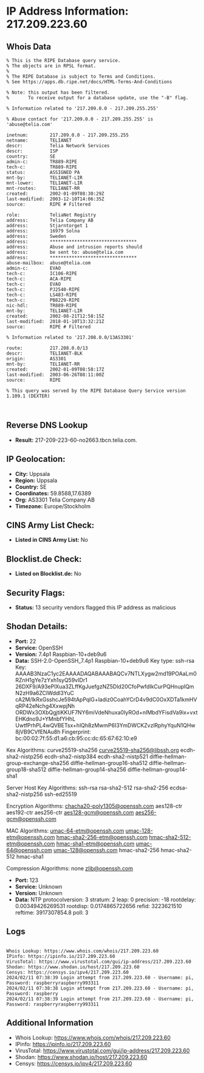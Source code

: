 # IP Address Information: 217.209.223.60

## Whois Data
```
% This is the RIPE Database query service.
% The objects are in RPSL format.
%
% The RIPE Database is subject to Terms and Conditions.
% See https://apps.db.ripe.net/docs/HTML-Terms-And-Conditions

% Note: this output has been filtered.
%       To receive output for a database update, use the "-B" flag.

% Information related to '217.209.0.0 - 217.209.255.255'

% Abuse contact for '217.209.0.0 - 217.209.255.255' is 'abuse@telia.com'

inetnum:        217.209.0.0 - 217.209.255.255
netname:        TELIANET
descr:          Telia Network Services
descr:          ISP
country:        SE
admin-c:        TR889-RIPE
tech-c:         TR889-RIPE
status:         ASSIGNED PA
mnt-by:         TELIANET-LIR
mnt-lower:      TELIANET-LIR
mnt-routes:     TELIANET-RR
created:        2002-01-09T08:30:29Z
last-modified:  2003-12-10T14:06:35Z
source:         RIPE # Filtered

role:           TeliaNet Registry
address:        Telia Company AB
address:        Stjarntorget 1
address:        16979 Solna
address:        Sweden
address:        ********************************
address:        Abuse and intrusion reports should
address:        be sent to: abuse@telia.com
address:        ********************************
abuse-mailbox:  abuse@telia.com
admin-c:        EVAO
tech-c:         IC106-RIPE
tech-c:         ACA-RIPE
tech-c:         EVAO
tech-c:         PJ2540-RIPE
tech-c:         LS483-RIPE
tech-c:         PB8229-RIPE
nic-hdl:        TR889-RIPE
mnt-by:         TELIANET-LIR
created:        2002-08-21T12:58:15Z
last-modified:  2018-01-10T13:32:21Z
source:         RIPE # Filtered

% Information related to '217.208.0.0/13AS3301'

route:          217.208.0.0/13
descr:          TELIANET-BLK
origin:         AS3301
mnt-by:         TELIANET-RR
created:        2002-01-09T08:58:17Z
last-modified:  2003-06-26T08:11:00Z
source:         RIPE

% This query was served by the RIPE Database Query Service version 1.109.1 (DEXTER)



```
## Reverse DNS Lookup
- **Result:** 217-209-223-60-no2663.tbcn.telia.com.

## IP Geolocation:
- **City:** Uppsala
- **Region:** Uppsala
- **Country:** SE
- **Coordinates:** 59.8588,17.6389
- **Org:** AS3301 Telia Company AB
- **Timezone:** Europe/Stockholm

## CINS Army List Check:
- **Listed in CINS Army List:** 
No

## Blocklist.de Check:
- **Listed on Blocklist.de:** 
No

## Security Flags:
- **Status:** 13 security vendors flagged this IP address as malicious

## Shodan Details:
- **Port:** 22
- **Service:** OpenSSH
- **Version:** 7.4p1 Raspbian-10+deb9u6
- **Data:** SSH-2.0-OpenSSH_7.4p1 Raspbian-10+deb9u6
Key type: ssh-rsa
Key: AAAAB3NzaC1yc2EAAAADAQABAAABAQCv7NTLXygw2md19POAaLm0RZnH1gYe7zYxh1syQ59vIDr1
26DXF9/A93ePlXua3ZLffKgJuefgzNZ5Dld20CfoPwfdIkCurPQHnuplQmN2zH9a6ZCIWddl3YuC
cA2M/lkRxGsshcJe594tApPqlG+ladiz0CoahYCrD4v9dC0OxXDTa1kmHVqRP42eNchg4XxwpjNh
ORDWx3OXbQgjtiKKUF7NY6miVdeNhuxa0IyROd+nIMbdYFisdVa9ix+vxtEHKdno9J+YMnbfYHhL
UwtfPrhPL4wQVBETsx+hlQh8zMwmP6I3YmDWCKZvzlRphyYquN1QHw8jVB9CVfENAu8h
Fingerprint: bc:00:02:7f:55:d1:a6:cb:95:cc:dc:65:67:62:10:e9

Kex Algorithms:
	curve25519-sha256
	curve25519-sha256@libssh.org
	ecdh-sha2-nistp256
	ecdh-sha2-nistp384
	ecdh-sha2-nistp521
	diffie-hellman-group-exchange-sha256
	diffie-hellman-group16-sha512
	diffie-hellman-group18-sha512
	diffie-hellman-group14-sha256
	diffie-hellman-group14-sha1

Server Host Key Algorithms:
	ssh-rsa
	rsa-sha2-512
	rsa-sha2-256
	ecdsa-sha2-nistp256
	ssh-ed25519

Encryption Algorithms:
	chacha20-poly1305@openssh.com
	aes128-ctr
	aes192-ctr
	aes256-ctr
	aes128-gcm@openssh.com
	aes256-gcm@openssh.com

MAC Algorithms:
	umac-64-etm@openssh.com
	umac-128-etm@openssh.com
	hmac-sha2-256-etm@openssh.com
	hmac-sha2-512-etm@openssh.com
	hmac-sha1-etm@openssh.com
	umac-64@openssh.com
	umac-128@openssh.com
	hmac-sha2-256
	hmac-sha2-512
	hmac-sha1

Compression Algorithms:
	none
	zlib@openssh.com


- **Port:** 123
- **Service:** Unknown
- **Version:** Unknown
- **Data:** NTP
protocolversion: 3
stratum: 2
leap: 0
precision: -18
rootdelay: 0.00349426269531
rootdisp: 0.0174865722656
refid: 3223621510
reftime: 3917307854.8
poll: 3



## Logs
```

Whois Lookup: https://www.whois.com/whois/217.209.223.60
IPinfo: https://ipinfo.io/217.209.223.60
VirusTotal: https://www.virustotal.com/gui/ip-address/217.209.223.60
Shodan: https://www.shodan.io/host/217.209.223.60
Censys: https://censys.io/ipv4/217.209.223.60
2024/02/11 07:38:39 Login attempt from 217.209.223.60 - Username: pi, Password: raspberryraspberry993311
2024/02/11 07:38:38 Login attempt from 217.209.223.60 - Username: pi, Password: raspberry
2024/02/11 07:38:39 Login attempt from 217.209.223.60 - Username: pi, Password: raspberryraspberry993311

```
## Additional Information
- Whois Lookup: https://www.whois.com/whois/217.209.223.60
- IPinfo: https://ipinfo.io/217.209.223.60
- VirusTotal: https://www.virustotal.com/gui/ip-address/217.209.223.60
- Shodan: https://www.shodan.io/host/217.209.223.60
- Censys: https://censys.io/ipv4/217.209.223.60

